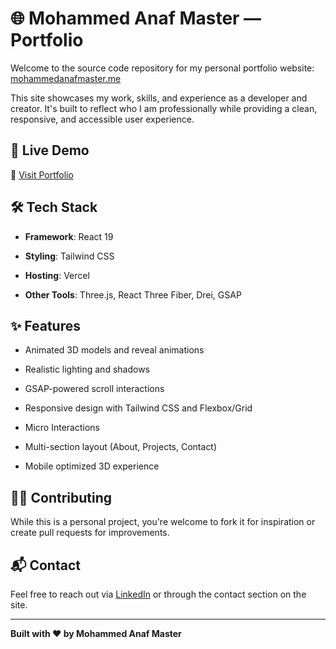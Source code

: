 # 🌐 Mohammed Anaf Master — Portfolio

Welcome to the source code repository for my personal portfolio website: [mohammedanafmaster.me](https://mohammedanafmaster.me)

This site showcases my work, skills, and experience as a developer and creator. It's built to reflect who I am professionally while providing a clean, responsive, and accessible user experience.

## 🚀 Live Demo

🔗 [Visit Portfolio](https://mohammedanafmaster.me)

## 🛠️ Tech Stack

-   **Framework**: React 19
    
-   **Styling**: Tailwind CSS
    
-   **Hosting**: Vercel
    
-   **Other Tools**: Three.js, React Three Fiber, Drei, GSAP
    

## ✨ Features

- Animated 3D models and reveal animations

- Realistic lighting and shadows

- GSAP-powered scroll interactions

- Responsive design with Tailwind CSS and Flexbox/Grid

- Micro Interactions

- Multi-section layout (About, Projects, Contact)

- Mobile optimized 3D experience

## 🧑‍💻 Contributing

While this is a personal project, you're welcome to fork it for inspiration or create pull requests for improvements.

## 📬 Contact

Feel free to reach out via [LinkedIn](https://linkedin.com/in/mohammed-anaf) or through the contact section on the site.

----------

**Built with ❤️ by Mohammed Anaf Master**